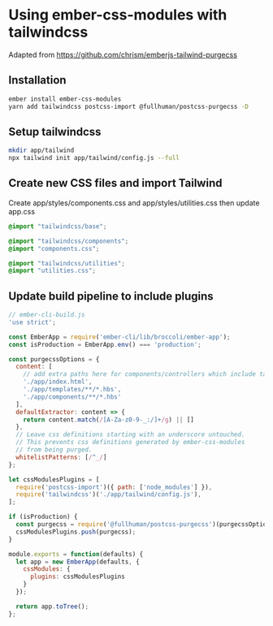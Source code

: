 # Using ember-css-modules with tailwindcss

Adapted from https://github.com/chrism/emberjs-tailwind-purgecss

## Installation

```bash
ember install ember-css-modules
yarn add tailwindcss postcss-import @fullhuman/postcss-purgecss -D
```

## Setup tailwindcss
```bash
mkdir app/tailwind
npx tailwind init app/tailwind/config.js --full
```

## Create new CSS files and import Tailwind

Create app/styles/components.css and app/styles/utilities.css then update app.css

```css
@import "tailwindcss/base";

@import "tailwindcss/components";
@import "components.css";

@import "tailwindcss/utilities";
@import "utilities.css";
```

## Update build pipeline to include plugins

```js
// ember-cli-build.js
'use strict';

const EmberApp = require('ember-cli/lib/broccoli/ember-app');
const isProduction = EmberApp.env() === 'production';

const purgecssOptions = {
  content: [
    // add extra paths here for components/controllers which include tailwind classes
    './app/index.html',
    './app/templates/**/*.hbs',
    './app/components/**/*.hbs'
  ],
  defaultExtractor: content => {
    return content.match(/[A-Za-z0-9-_:/]+/g) || []
  },
  // Leave css definitions starting with an underscore untouched.
  // This prevents css definitions generated by ember-css-modules
  // from being purged.
  whitelistPatterns: [/^_/]
};

let cssModulesPlugins = [
  require('postcss-import')({ path: ['node_modules'] }),
  require('tailwindcss')('./app/tailwind/config.js'),
];

if (isProduction) {
  const purgecss = require('@fullhuman/postcss-purgecss')(purgecssOptions);
  cssModulesPlugins.push(purgecss);
}

module.exports = function(defaults) {
  let app = new EmberApp(defaults, {
    cssModules: {
      plugins: cssModulesPlugins
    }
  });

  return app.toTree();
};
```
